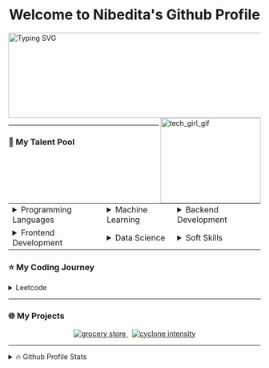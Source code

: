 <h1 align="center">Welcome to Nibedita's Github Profile</h1>
<a href="https://git.io/typing-svg"><img height="170" width="600" src="https://readme-typing-svg.demolab.com/?font=Fira+Code&weight=300&size=31&duration=4000&pause=200&background=FFBEF918&color=F719C6FF&center=true&vCenter=true&random=false&width=800&height=170&lines=Back-end+Developer;Developed REST APIs;Proficient+in+Database+Design;Linux+Geek+;Experience+with+Image+Processing+and+CNN;Always+Curious+and+Creative+!" alt="Typing SVG" /></a>
<img alt="tech_girl_gif" align="right" height="170" width="200" src="https://github.com/nibedita6302/nibedita6302/assets/145376728/b0d6e26a-6c93-4bcd-bc7f-0827edd6265e"/>
<hr>
<h3>🧩 My Talent Pool</h3>
<table>
  <tr>
    <td>
      <details>
        <summary>Programming Languages</summary>
      </details>
    </td>
    <td>
      <details>
        <summary>Machine Learning</summary>
      </details>
    </td>
    <td>
      <details>
        <summary>Backend Development</summary>
      </details>
    </td>
  </tr>
  <tr>
    <td>
      <details>
        <summary>Frontend Development</summary>
      </details>
    </td>
    <td>
      <details>
        <summary>Data Science</summary>
      </details>
    </td>
    <td>
      <details>
        <summary>Soft Skills</summary>
      </details>
    </td>
  </tr>
</table>
<h3>⭐ My Coding Journey</h3>
<details>
  <summary>Leetcode</summary>
  <a href="https://leetcode.com/Nibedita_Chakraborty/">
    <img src="https://leetcard.jacoblin.cool/Nibedita_Chakraborty?font=milonga&theme=dark"" alt="leetcode stats"/>
  </a>
</details>
<hr>
<h3>🌐 My Projects</h3>
<div align="center">
  <a href="https://github.com/nibedita6302/Online_Grocery_Store_App">
    <img src="https://github-readme-stats.vercel.app/api/pin/?username=nibedita6302&repo=Online_Grocery_Store_App&theme=codeSTACKr&border_color=808080" alt="grocery store"/> 
  </a> 
  &nbsp;
  <a href="https://github.com/nibedita6302/Cyclone_Intensity_Estimation">
    <img src="https://github-readme-stats.vercel.app/api/pin/?username=nibedita6302&repo=Cyclone_Intensity_Estimation&theme=codeSTACKr&border_color=808080" alt="cyclone intensity" />
  </a>
</div>
<hr>
<details>
  <summary>🔥 Github Profile Stats</summary>
  <br>
  <img alt="github stats" align="center" height=190 src="https://github-readme-stats.vercel.app/api?username=nibedita6302&show_icons=true&theme=codeSTACKr&title_color=e41feb"/>
  <img alt="most used language" align="center" height=190 src="https://github-readme-stats.vercel.app/api/top-langs/?username=nibedita6302&size_weight=0.5&count_weight=0.5&layout=compact&theme=codeSTACKr&title_color=e41feb"/>
</details>
